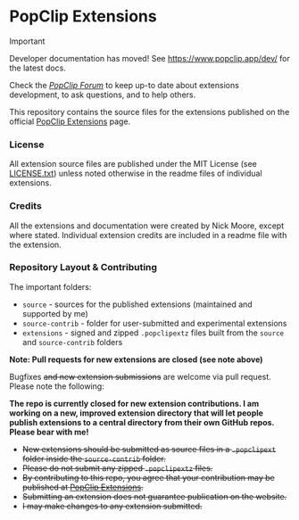 # PopClip Extensions

> [!IMPORTANT]
> Developer documentation has moved! See <https://www.popclip.app/dev/> for the latest docs.

Check the [*PopClip Forum*](https://forum.popclip.app/) to keep up-to date about extensions development, to ask questions, and to help others.

This repository contains the source files for the extensions published on the official [PopClip Extensions](http://pilotmoon.com/popclip/extensions) page.

### License

All extension source files are published under the MIT License (see [LICENSE.txt](/LICENSE.txt)) unless noted otherwise in the readme files of individual extensions.

### Credits

All the extensions and documentation were created by Nick Moore, except where stated. Individual extension credits are included in a readme file with the extension.

### Repository Layout & Contributing

The important folders:

- `source` - sources for the published extensions (maintained and supported by me)
- `source-contrib` - folder for user-submitted and experimental extensions
- `extensions` - signed and zipped `.popclipextz` files built from the `source` and `source-contrib` folders

**Note: Pull requests for new extensions are closed (see note above)**

Bugfixes ~~and new extension submissions~~ are welcome via pull request. Please note the following:

**The repo is currently closed for new extension contributions. I am working on a new, improved extension directory that will let people publish extensions to a central directory from their own GitHub repos. Please bear with me!**

- ~~New extensions should be submitted as source files in a `.popclipext` folder inside the `source-contrib` folder.~~
- ~~Please do not submit any zipped `.popclipextz` files.~~
- ~~By contributing to this repo, you agree that your contribution may be published at [PopClip Extensions](https://pilotmoon.com/popclip/extensions/).~~
- ~~Submitting an extension does not guarantee publication on the website.~~
- ~~I may make changes to any extension submitted.~~

